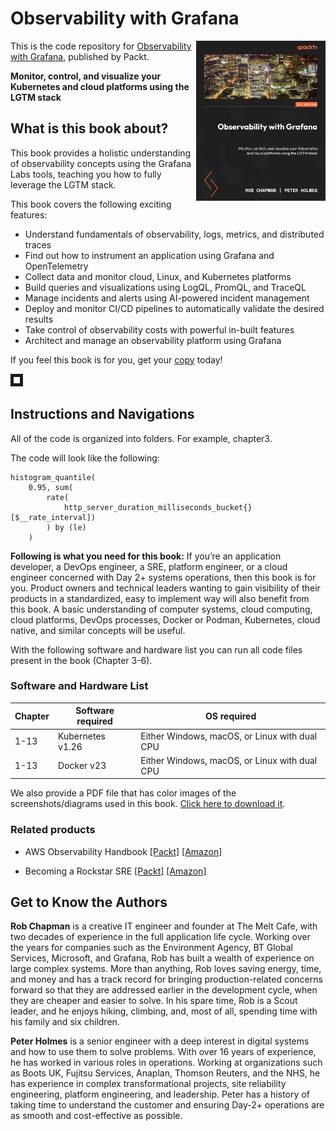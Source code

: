 # Observability with Grafana

<a href="https://www.packtpub.com/product/observability-with-grafana/9781803248004?utm_source=github&utm_medium=repository&utm_campaign=9781803248004"><img src="https://github.com/PacktPublishing/Observability-with-Grafana/blob/main/Cover%20(1).jpg" alt="" height="256px" align="right"></a>

This is the code repository for [Observability with Grafana](https://www.packtpub.com/product/observability-with-grafana/9781803248004?utm_source=github&utm_medium=repository&utm_campaign=9781803248004), published by Packt.

**Monitor, control, and visualize your Kubernetes and cloud platforms using the LGTM stack**

## What is this book about?
This book provides a holistic understanding of observability concepts using the Grafana Labs tools, teaching you how to fully leverage the LGTM stack.

This book covers the following exciting features:
* Understand fundamentals of observability, logs, metrics, and distributed traces
* Find out how to instrument an application using Grafana and OpenTelemetry
* Collect data and monitor cloud, Linux, and Kubernetes platforms
* Build queries and visualizations using LogQL, PromQL, and TraceQL
* Manage incidents and alerts using AI-powered incident management
* Deploy and monitor CI/CD pipelines to automatically validate the desired results
* Take control of observability costs with powerful in-built features
* Architect and manage an observability platform using Grafana

If you feel this book is for you, get your [copy](https://www.amazon.com/dp/1803248009) today!

<a href="https://www.packtpub.com/?utm_source=github&utm_medium=banner&utm_campaign=GitHubBanner"><img src="https://raw.githubusercontent.com/PacktPublishing/GitHub/master/GitHub.png" 
alt="https://www.packtpub.com/" border="5" /></a>

## Instructions and Navigations
All of the code is organized into folders. For example, chapter3.

The code will look like the following:
```
histogram_quantile(
    0.95, sum(
        rate(
            http_server_duration_milliseconds_bucket{}[$__rate_interval])
        ) by (le)
    )
```

**Following is what you need for this book:**
If you’re an application developer, a DevOps engineer, a SRE, platform engineer, or a cloud engineer concerned with Day 2+ systems operations, then this book is for you. Product owners and technical leaders wanting to gain visibility of their products in a standardized, easy to implement way will also benefit from this book. A basic understanding of computer systems, cloud computing, cloud platforms, DevOps processes, Docker or Podman, Kubernetes, cloud native, and similar concepts will be useful.

With the following software and hardware list you can run all code files present in the book (Chapter 3-6).
### Software and Hardware List
| Chapter | Software required | OS required |
| -------- | ------------------------------------ | ----------------------------------- |
| 1-13 | Kubernetes v1.26 | Either Windows, macOS, or Linux with dual CPU |
| 1-13 | Docker v23 | Either Windows, macOS, or Linux with dual CPU |

We also provide a PDF file that has color images of the screenshots/diagrams used in this book. [Click here to download it]().

### Related products
* AWS Observability Handbook [[Packt]](https://www.packtpub.com/product/aws-observability-handbook/9781804616710?utm_source=github&utm_medium=repository&utm_campaign=9781804616710) [[Amazon]](https://www.amazon.com/dp/1804616710)

* Becoming a Rockstar SRE [[Packt]](https://www.packtpub.com/product/becoming-a-rockstar-sre/9781803239224?utm_source=github&utm_medium=repository&utm_campaign=9781803239224) [[Amazon]](https://www.amazon.com/dp/1803239220)

## Get to Know the Authors
**Rob Chapman**
is a creative IT engineer and founder at The Melt Cafe, with two decades of experience in the full application life cycle. Working over the years for companies such as the Environment Agency, BT Global Services, Microsoft, and Grafana, Rob has built a wealth of experience on large complex systems. More than anything, Rob loves saving energy, time, and money and has a track record for bringing production-related concerns forward so that they are addressed earlier in the development cycle, when they are cheaper and easier to solve. In his spare time, Rob is a Scout leader, and he enjoys hiking, climbing, and, most of all, spending time with his family and six children.

**Peter Holmes** 
is a senior engineer with a deep interest in digital systems and how to use them to solve problems. With over 16 years of experience, he has worked in various roles in operations. Working at organizations such as Boots UK, Fujitsu Services, Anaplan, Thomson Reuters, and the NHS, he has experience in complex transformational projects, site reliability engineering, platform engineering, and leadership. Peter has a history of taking time to understand the customer and ensuring Day-2+ operations are as smooth and cost-effective as possible.

